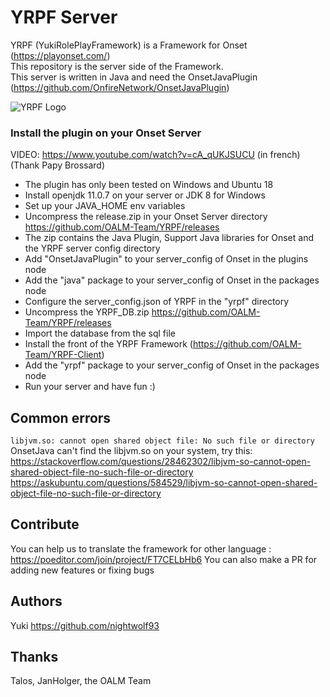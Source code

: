 # YRPF Server
YRPF (YukiRolePlayFramework) is a Framework for Onset (https://playonset.com/)  
This repository is the server side of the Framework.  
This server is written in Java and need the OnsetJavaPlugin (https://github.com/OnfireNetwork/OnsetJavaPlugin)  

![YRPF Logo](https://i.imgur.com/D8A8sJn.png)

### Install the plugin on your Onset Server  
VIDEO: https://www.youtube.com/watch?v=cA_qUKJSUCU (in french) (Thank Papy Brossard)
- The plugin has only been tested on Windows and Ubuntu 18
- Install openjdk 11.0.7 on your server or JDK 8 for Windows
- Set up your JAVA_HOME env variables
- Uncompress the release.zip in your Onset Server directory https://github.com/OALM-Team/YRPF/releases
- The zip contains the Java Plugin, Support Java libraries for Onset and the YRPF server config directory
- Add "OnsetJavaPlugin" to your server_config of Onset in the plugins node
- Add the "java" package to your server_config of Onset in the packages node
- Configure the server_config.json of YRPF in the "yrpf" directory
- Uncompress the YRPF_DB.zip https://github.com/OALM-Team/YRPF/releases
- Import the database from the sql file
- Install the front of the YRPF Framework (https://github.com/OALM-Team/YRPF-Client)
- Add the "yrpf" package to your server_config of Onset in the packages node
- Run your server and have fun :)

## Common errors
```libjvm.so: cannot open shared object file: No such file or directory```  
OnsetJava can't find the libjvm.so on your system, try this:  
https://stackoverflow.com/questions/28462302/libjvm-so-cannot-open-shared-object-file-no-such-file-or-directory  
https://askubuntu.com/questions/584529/libjvm-so-cannot-open-shared-object-file-no-such-file-or-directory  

## Contribute
You can help us to translate the framework for other language : https://poeditor.com/join/project/FT7CELbHb6
You can also make a PR for adding new features or fixing bugs

## Authors
Yuki https://github.com/nightwolf93

## Thanks
Talos, JanHolger, the OALM Team
